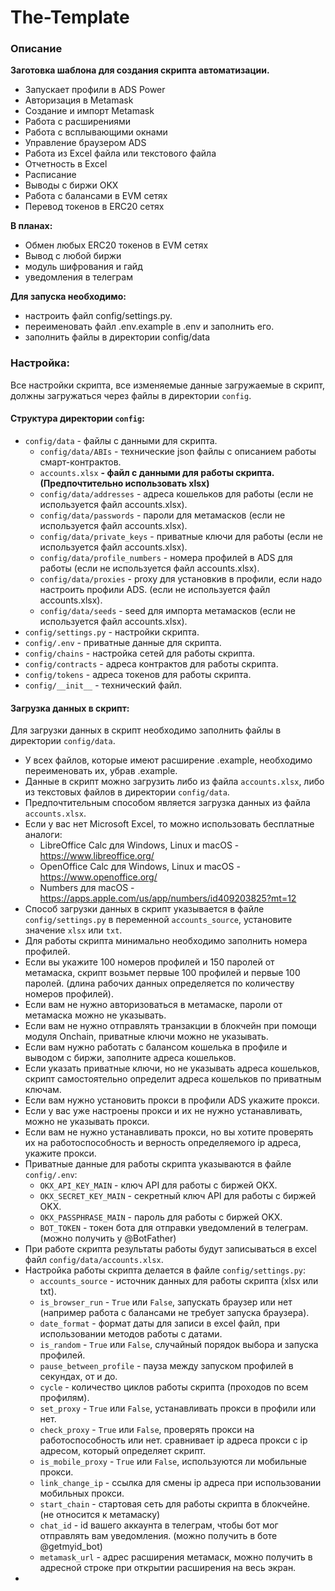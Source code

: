 # The-Template


### Описание

**Заготовка шаблона для создания скрипта автоматизации.**

- Запускает профили в ADS Power
- Авторизация в Metamask
- Создание и импорт Metamask
- Работа с расширениями
- Работа с всплывающими окнами
- Управление браузером ADS
- Работа из Excel файла или текстового файла
- Отчетность в Excel
- Расписание
- Выводы с биржи OKX
- Работа с балансами в EVM сетях
- Перевод токенов в ERC20 сетях

**В планах:**
- Обмен любых ERC20 токенов в EVM сетях
- Вывод с любой биржи
- модуль шифрования и гайд
- уведомления в телеграм

**Для запуска необходимо:**
- настроить файл config/settings.py.
- переименовать файл .env.example в .env и заполнить его.
- заполнить файлы в директории config/data

### Настройка:
Все настройки скрипта, все изменяемые данные загружаемые в скрипт, должны загружаться через файлы в директории 
`config`.

#### Структура директории `config`:
- `config/data` - файлы с данными для скрипта.
  - `config/data/ABIs` - технические json файлы с описанием работы смарт-контрактов.
  - `accounts.xlsx` **- файл с данными для работы скрипта. (Предпочтительно использовать xlsx)**
  - `config/data/addresses` - адреса кошельков для работы (если не используется файл accounts.xlsx).
  - `config/data/passwords` - пароли для метамасков (если не используется файл accounts.xlsx).
  - `config/data/private_keys` - приватные ключи для работы (если не используется файл accounts.xlsx).
  - `config/data/profile_numbers` - номера профилей в ADS для работы (если не используется файл accounts.xlsx).
  - `config/data/proxies` - proxy для установкив в профили, если надо настроить профили ADS. (если не используется файл accounts.xlsx).
  - `config/data/seeds` - seed для импорта метамасков (если не используется файл accounts.xlsx).
- `config/settings.py` - настройки скрипта.
- `config/.env` - приватные данные для скрипта.
- `config/chains` - настройка сетей для работы скрипта.
- `config/contracts` - адреса контрактов для работы скрипта.
- `config/tokens` - адреса токенов для работы скрипта.
- `config/__init__` - технический файл.

#### Загрузка данных в скрипт:
Для загрузки данных в скрипт необходимо заполнить файлы в директории `config/data`.
- У всех файлов, которые имеют расширение .example, необходимо переименовать их, убрав .example.
- Данные в скрипт можно загрузить либо из файла `accounts.xlsx`, либо из текстовых файлов в директории `config/data`.
- Предпочтительным способом является загрузка данных из файла `accounts.xlsx`.
- Если у вас нет Microsoft Excel, то можно использовать бесплатные аналоги:
  - LibreOffice Calc для Windows, Linux и macOS - https://www.libreoffice.org/
  - OpenOffice Calc для Windows, Linux и macOS - https://www.openoffice.org/
  - Numbers для macOS - https://apps.apple.com/us/app/numbers/id409203825?mt=12
- Способ загрузки данных в скрипт указывается в файле `config/settings.py` в переменной `accounts_source`, установите значение `xlsx` или `txt`.
- Для работы скрипта минимально необходимо заполнить номера профилей.
- Если вы укажите 100 номеров профилей и 150 паролей от метамаска, скрипт возьмет первые 100 профилей и 
  первые 100 паролей. (длина рабочих данных определяется по количеству номеров профилей).
- Если вам не нужно авторизоваться в метамаске, пароли от метамаска можно не указывать.
- Если вам не нужно отправлять транзакции в блокчейн при помощи модуля Onchain, приватные ключи можно не указывать.
- Если вам нужно работать с балансом кошелька в профиле и выводом с биржи, заполните адреса кошельков.
- Если указать приватные ключи, но не указывать адреса кошельков, скрипт самостоятельно определит адреса кошельков 
  по приватным ключам.
- Если вам нужно установить прокси в профили ADS укажите прокси.
- Если у вас уже настроены прокси и их не нужно устанавливать, можно не указывать прокси.
- Если вам не нужно устанавливать прокси, но вы хотите проверять их на работоспособность и верность определяемого
  ip адреса, укажите прокси.
- Приватные данные для работы скрипта указываются в файле `config/.env`:
  - `OKX_API_KEY_MAIN` - ключ API для работы с биржей OKX.
  - `OKX_SECRET_KEY_MAIN` - секретный ключ API для работы с биржей OKX.
  - `OKX_PASSPHRASE_MAIN` - пароль для работы с биржей OKX.
  - `BOT_TOKEN` - токен бота для отправки уведомлений в телеграм. (можно получить у @BotFather)
- При работе скрипта результаты работы будут записываться в excel файл `config/data/accounts.xlsx`.
- Настройка работы скрипта делается в файле `config/settings.py`:
  - `accounts_source` - источник данных для работы скрипта (xlsx или txt).
  - `is_browser_run` - `True` или `False`,  запускать браузер или нет (например работа с балансами не требует запуска браузера).
  - `date_format` - формат даты для записи в excel файл, при использовании методов работы с датами.
  - `is_random` - `True` или `False`, случайный порядок выбора и запуска профилей.
  - `pause_between_profile` - пауза между запуском профилей в секундах, от и до.
  - `cycle` - количество циклов работы скрипта (проходов по всем профилям).
  - `set_proxy` - `True` или `False`, устанавливать прокси в профили или нет.
  - `check_proxy` - `True` или `False`, проверять прокси на работоспособность или нет.
    сравнивает ip адреса прокси с ip адресом, который определяет скрипт.
  - `is_mobile_proxy` - `True` или `False`, используются ли мобильные прокси.
  - `link_change_ip` - ссылка для смены ip адреса при использовании мобильных прокси.
  - `start_chain` - стартовая сеть для работы скрипта в блокчейне. (не относится к метамаску)
  - `chat_id` - id вашего аккаунта в телеграм, чтобы бот мог отправлять вам уведомления. (можно получить в боте @getmyid_bot)
  - `metamask_url` - адрес расширения метамаск, можно получить в адресной строке при открытии расширения на весь экран.
- 





